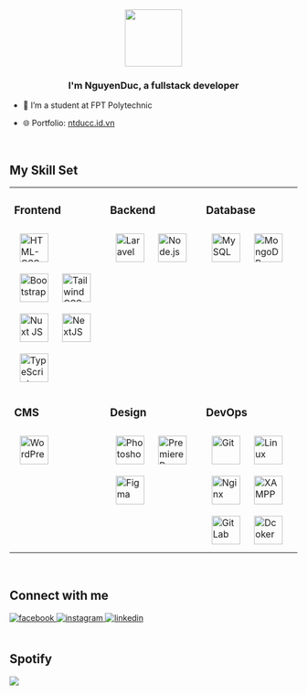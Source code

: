 <div align="center">
<img src="https://res.cloudinary.com/dteefej4w/image/upload/v1689140916/users/64ae3eb3e0222.jpg" align="center" height="100" width="100" />
</div>  


### <div align="center">I'm NguyenDuc, a fullstack developer </div>


- 🔭 I’m a student at FPT Polytechnic

[//]: # (- 🌱 I’m currently learning AI and Kubernetes)
[//]: # (- ❓ Ask me about anything related to related technologies)
[//]: # (- ⚡ Fun fact: I use tabs over spaces)

- 🌐 Portfolio: [ntducc.id.vn](https://ntducc.id.vn)

<br/>  


## My Skill Set

<table>
<tr>

<td valign="top" width="33%">

### Frontend
<div>  
    <a href="https://www.w3schools.com/html/" target="_blank"><img style="margin: 10px" src="https://www.freepnglogos.com/uploads/html5-logo-png/html5-logo-devextreme-multi-purpose-controls-html-javascript-3.png" alt="HTML-CSS-JS" height="50" /></a>
    <br/>
    <a href="https://bootstrap.com" target="_blank"><img style="margin: 10px" src="https://upload.wikimedia.org/wikipedia/commons/thumb/b/b2/Bootstrap_logo.svg/2560px-Bootstrap_logo.svg.png" alt="Bootstrap" height="50" /></a>  
    <a href="https://www.tailwindcss.com/" target="_blank"><img style="margin: 10px" src="https://profilinator.rishav.dev/skills-assets/tailwindcss.svg" alt="Tailwind CSS" height="50" /></a>  
    <br/>
    <a href="https://nuxtjs.org/" target="_blank"><img style="margin: 10px" src="https://upload.wikimedia.org/wikipedia/commons/thumb/a/ae/Nuxt_logo.svg/1200px-Nuxt_logo.svg.png" alt="Nuxt JS" height="50" /></a>  
    <a href="https://nextjs.org/" target="_blank"><img style="margin: 10px" src="https://profilinator.rishav.dev/skills-assets/nextjs.png" alt="NextJS" height="50" /></a>  
    <br/>
    <a href="https://www.typescriptlang.org/" target="_blank"><img style="margin: 10px" src="https://www.svgrepo.com/show/374144/typescript.svg" alt="TypeScript" height="50" /></a>  
</div>  

</td>


<td valign="top" width="33%">

### Backend
<div >  
    <a href="https://laravel.com/" target="_blank"><img style="margin: 10px" src="https://upload.wikimedia.org/wikipedia/commons/thumb/9/9a/Laravel.svg/1969px-Laravel.svg.png" alt="Laravel" height="50" /></a>  
    <a href="https://nodejs.org/" target="_blank"><img style="margin: 10px" src="https://upload.wikimedia.org/wikipedia/commons/thumb/d/d9/Node.js_logo.svg/590px-Node.js_logo.svg.png" alt="Node.js" height="50" /></a>
</div>

</td>

<td valign="top" width="33%">

### Database
<div>  
    <a href="https://www.mysql.com/" target="_blank"><img style="margin: 10px" src="https://www.freepnglogos.com/uploads/logo-mysql-png/logo-mysql-cdb-for-mysql-7.png" alt="MySQL" height="50" /></a>  
    <a href="https://www.mongodb.com/" target="_blank"><img style="margin: 10px" src="https://profilinator.rishav.dev/skills-assets/mongodb-original-wordmark.svg" alt="MongoDB" height="50" /></a>  
</div>

</td>

</tr>
<tr>


<td valign="top" width="33%">

### CMS
<a href="https://wordpress.com/" target="_blank"><img style="margin: 10px" src="https://profilinator.rishav.dev/skills-assets/wordpress.png" alt="WordPress" height="50" /></a>

</td>


<td valign="top" width="33%">

### Design
<div>  
    <a href="https://www.adobe.com/in/products/premiere.html" target="_blank"><img style="margin: 10px" src="https://upload.wikimedia.org/wikipedia/commons/thumb/a/af/Adobe_Photoshop_CC_icon.svg/2101px-Adobe_Photoshop_CC_icon.svg.png" alt="Photoshop" height="50" /></a>  
    <a href="https://www.adobe.com/in/products/photoshop.html" target="_blank"><img style="margin: 10px" src="https://profilinator.rishav.dev/skills-assets/adobepremierepro.png" alt="Premiere Pro" height="50" /></a>  
    <a href="https://www.figma.com/" target="_blank"><img style="margin: 10px" src="https://profilinator.rishav.dev/skills-assets/figma-icon.svg" alt="Figma" height="50" /></a>  
</div>

</td>


<td valign="top" width="33%">

### DevOps
<div>  
    <a href="https://github.com/" target="_blank"><img style="margin: 10px" src="https://profilinator.rishav.dev/skills-assets/git-scm-icon.svg" alt="Git" height="50" /></a>  
    <a href="https://www.linux.org/" target="_blank"><img style="margin: 10px" src="https://profilinator.rishav.dev/skills-assets/linux-original.svg" alt="Linux" height="50" /></a>  
    <a href="https://www.nginx.com/" target="_blank"><img style="margin: 10px" src="https://profilinator.rishav.dev/skills-assets/nginx-original.svg" alt="Nginx" height="50" /></a>  
    <a href="https://www.apachefriends.org/" target="_blank"><img style="margin: 10px" src="https://profilinator.rishav.dev/skills-assets/xampp.png" alt="XAMPP" height="50" /></a>  
    <a href="https://about.gitlab.com/" target="_blank"><img style="margin: 10px" src="https://profilinator.rishav.dev/skills-assets/gitlab.svg" alt="GitLab" height="50" /></a>  
    <a href="https://docker.com/" target="_blank"><img style="margin: 10px" src="https://www.docker.com/wp-content/uploads/2022/03/Moby-logo.png" alt="Dcoker" height="50" /></a> 
</div>

</td>

</tr>
</table>  

<br/>  


## Connect with me
<div align="left">

<a href="https://www.facebook.com/ntduc106" target="_blank">
<img src=https://img.shields.io/badge/facebook-%232E87FB.svg?&style=for-the-badge&logo=facebook&logoColor=white alt=facebook style="margin-bottom: 5px;" />
</a>

<a href="https://instagram.com/ntduc03" target="_blank">
<img src=https://img.shields.io/badge/instagram-%23000000.svg?&style=for-the-badge&logo=instagram&logoColor=white alt=instagram style="margin-bottom: 5px;" />
</a>  

<a href="https://linkedin.com/in/ntducnef" target="_blank">
<img src=https://img.shields.io/badge/linkedin-%231E77B5.svg?&style=for-the-badge&logo=linkedin&logoColor=white alt=linkedin style="margin-bottom: 5px;" />
</a>

</div>  

<br/>

## Spotify
<div align="left">
    <img src="https://spotify-github-profile.vercel.app/api/view?uid=31ia7gum3gpr5rd52qhnhec2sgjm&cover_image=true&theme=natemoo-re&show_offline=false&background_color=121212&interchange=false&bar_color=53b14f&bar_color_cover=false" />
</div>  

<br/>
